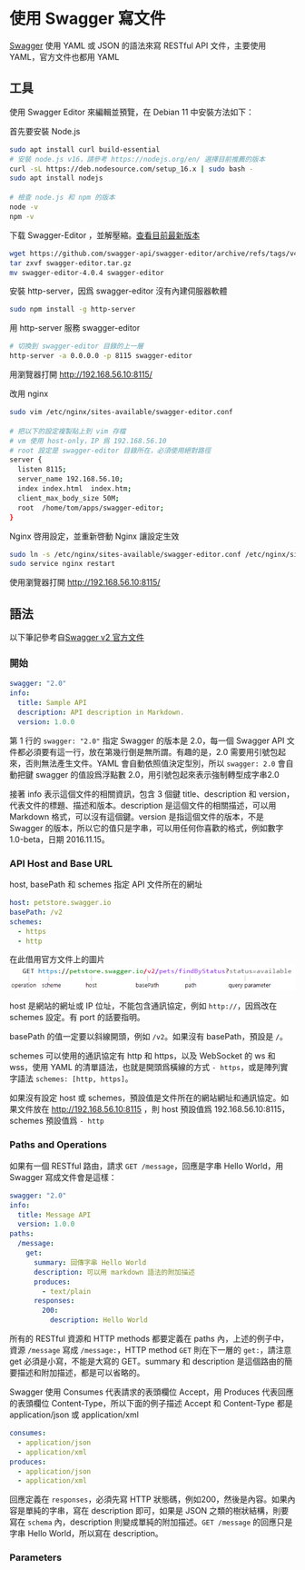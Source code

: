 # 使用 Swagger 寫文件

[Swagger](https://swagger.io) 使用 YAML 或 JSON 的語法來寫 RESTful API 文件，主要使用 YAML，官方文件也都用 YAML

## 工具

使用 Swagger Editor 來編輯並預覽，在 Debian 11 中安裝方法如下：

首先要安裝 Node.js

``` bash
sudo apt install curl build-essential
# 安裝 node.js v16，請參考 https://nodejs.org/en/ 選擇目前推薦的版本
curl -sL https://deb.nodesource.com/setup_16.x | sudo bash -
sudo apt install nodejs

# 檢查 node.js 和 npm 的版本
node -v
npm -v
```

下载 Swagger-Editor ，並解壓縮。[查看目前最新版本](https://github.com/swagger-api/swagger-editor/releases)

``` bash
wget https://github.com/swagger-api/swagger-editor/archive/refs/tags/v4.0.4.tar.gz -O swagger-editor.tar.gz
tar zxvf swagger-editor.tar.gz
mv swagger-editor-4.0.4 swagger-editor
```

安裝 http-server，因爲 swagger-editor 沒有內建伺服器軟體

``` bash
sudo npm install -g http-server
```
用 http-server 服務 swagger-editor

``` bash
# 切換到 swagger-editor 目錄的上一層
http-server -a 0.0.0.0 -p 8115 swagger-editor
```

用瀏覽器打開 http://192.168.56.10:8115/

改用 nginx

``` bash
sudo vim /etc/nginx/sites-available/swagger-editor.conf

# 把以下的設定複製貼上到 vim 存檔
# vm 使用 host-only，IP 爲 192.168.56.10
# root 設定是 swagger-editor 目錄所在，必須使用絕對路徑
server {
  listen 8115;
  server_name 192.168.56.10;
  index index.html  index.htm;
  client_max_body_size 50M;
  root  /home/tom/apps/swagger-editor;
}
```

Nginx 啓用設定，並重新啓動 Nginx 讓設定生效
``` bash
sudo ln -s /etc/nginx/sites-available/swagger-editor.conf /etc/nginx/sites-enabled/swagger-editor.conf
sudo service nginx restart
```
使用瀏覽器打開 http://192.168.56.10:8115/

## 語法

以下筆記參考自[Swagger v2 官方文件](https://swagger.io/docs/specification/2-0/basic-structure/)

### 開始

``` yaml
swagger: "2.0"
info:
  title: Sample API
  description: API description in Markdown.
  version: 1.0.0
```
第 1 行的 `swagger: "2.0"` 指定 Swagger 的版本是 2.0，每一個 Swagger API 文件都必須要有這一行，放在第幾行倒是無所謂。有趣的是，2.0 需要用引號包起來，否則無法產生文件。YAML 會自動依照值決定型別，所以 `swagger: 2.0` 會自動把鍵 swagger 的值設爲浮點數 2.0，用引號包起來表示強制轉型成字串2.0

接著 info 表示這個文件的相關資訊，包含 3 個鍵 title、description 和 version，代表文件的標題、描述和版本。description 是這個文件的相關描述，可以用 Markdown 格式，可以沒有這個鍵。version 是指這個文件的版本，不是 Swagger 的版本，所以它的值只是字串，可以用任何你喜歡的格式，例如數字 1.0-beta，日期 2016.11.15。

### API Host and Base URL

host, basePath 和 schemes 指定 API 文件所在的網址

``` yaml
host: petstore.swagger.io
basePath: /v2
schemes:
  - https
  - http
```

在此借用官方文件上的圖片
![Swagger URL Structure](images/swagger-url-structure.png)

host 是網站的網址或 IP 位址，不能包含通訊協定，例如 `http://`，因爲改在 schemes 設定。有 port 的話要指明。

basePath 的值一定要以斜線開頭，例如 `/v2`。如果沒有 basePath，預設是 `/`。

schemes 可以使用的通訊協定有 http 和 https，以及 WebSocket 的 ws 和 wss，使用 YAML 的清單語法，也就是開頭爲橫線的方式 `- https`，或是陣列實字語法 `schemes: [http, https]`。

如果沒有設定 host 或 schemes，預設值是文件所在的網站網址和通訊協定。如果文件放在 http://192.168.56.10:8115 ，則 host 預設值爲 192.168.56.10:8115，schemes 預設值爲 `- http`

### Paths and Operations

如果有一個 RESTful 路由，請求 `GET /message`，回應是字串 Hello World，用 Swagger 寫成文件會是這樣：

``` yaml
swagger: "2.0"
info:
  title: Message API
  version: 1.0.0
paths:
  /message:
    get:
      summary: 回傳字串 Hello World
      description: 可以用 markdown 語法的附加描述
      produces:
        - text/plain
      responses:
        200:
          description: Hello World
```
所有的 RESTful 資源和 HTTP methods 都要定義在 paths 內，上述的例子中，資源 `/message` 寫成 `/message:`，HTTP method `GET` 則在下一層的 `get:`，請注意 get 必須是小寫，不能是大寫的 GET。summary 和 description 是這個路由的簡要描述和附加描述，都是可以省略的。

Swagger 使用 Consumes 代表請求的表頭欄位 Accept，用 Produces 代表回應的表頭欄位 Content-Type，所以下面的例子描述 Accept 和 Content-Type 都是 application/json 或 application/xml

``` yaml
consumes:
  - application/json
  - application/xml
produces:
  - application/json
  - application/xml
```

回應定義在 `responses`，必須先寫 HTTP 狀態碼，例如200，然後是內容。如果內容是單純的字串，寫在 description 即可，如果是 JSON 之類的樹狀結構，則要寫在 `schema` 內，description 則變成單純的附加描述。`GET /message` 的回應只是字串 Hello World，所以寫在 description。

### Parameters


